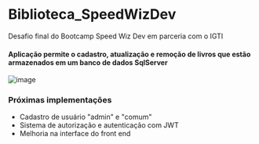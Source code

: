 # Biblioteca_SpeedWizDev
Desafio final do Bootcamp Speed Wiz Dev em parceria com o IGTI

#### Aplicação permite o cadastro, atualização e remoção de livros que estão armazenados em um banco de dados SqlServer

![image](https://user-images.githubusercontent.com/67704261/145651824-a01808ae-45cc-4c6e-a74c-1f10eef0ea42.png)

### Próximas implementações
- Cadastro de usuário "admin" e "comum"
- Sistema de autorização e autenticação com JWT
- Melhoria na interface do front end
